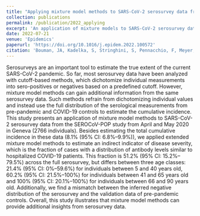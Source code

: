 ```yaml
---
title: "Applying mixture model methods to SARS-CoV-2 serosurvey data from Geneva"
collection: publications
permalink: /publication/2022_applying
excerpt: 'An application of mixture models to SARS-CoV-2 serosurvey data from the SEROCoV-POP study in Geneva. Additional to the cumulitive incidence, an indirect indicator of disease severity is estimated'
date: 2022-07-21
venue: 'Epidemics'
paperurl: 'https://doi.org/10.1016/j.epidem.2022.100572'
citation: 'Bouman, JA, Kadelka, S, Stringhini, S, Pennacchio, F, Meyer, B, Yerly, S, Kaiser, L, Guessous, I, Azman, AS, Bonhoeffer, S, Regoes, RR (2022). &quot;Applying mixture model methods to SARS-CoV-2 serosurvey data from Geneva&quot; <i>Epidemics</i>. 39, 100572'
---
```


Serosurveys are an important tool to estimate the true extent of the current SARS-CoV-2 pandemic. So far, most serosurvey data have been analyzed with cutoff-based methods, which dichotomize individual measurements into sero-positives or negatives based on a predefined cutoff. However, mixture model methods can gain additional information from the same serosurvey data. Such methods refrain from dichotomizing individual values and instead use the full distribution of the serological measurements from pre-pandemic and COVID-19 controls to estimate the cumulative incidence. This study presents an application of mixture model methods to SARS-CoV-2 serosurvey data from the SEROCoV-POP study from April and May 2020 in Geneva (2766 individuals). Besides estimating the total cumulative incidence in these data (8.1% (95% CI: 6.8%–9.9%)), we applied extended mixture model methods to estimate an indirect indicator of disease severity, which is the fraction of cases with a distribution of antibody levels similar to hospitalized COVID-19 patients. This fraction is 51.2% (95% CI: 15.2%–79.5%) across the full serosurvey, but differs between three age classes: 21.4% (95% CI: 0%–59.6%) for individuals between 5 and 40 years old, 60.2% (95% CI: 21.5%–100%) for individuals between 41 and 65 years old and 100% (95% CI: 20.1%–100%) for individuals between 66 and 90 years old. Additionally, we find a mismatch between the inferred negative distribution of the serosurvey and the validation data of pre-pandemic controls. Overall, this study illustrates that mixture model methods can provide additional insights from serosurvey data.

